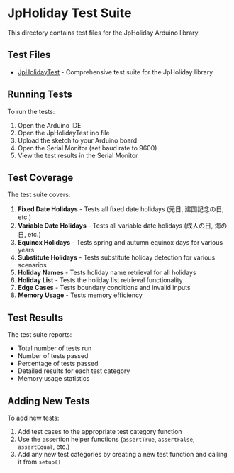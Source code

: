 # JpHoliday Test Suite

This directory contains test files for the JpHoliday Arduino library.

## Test Files

- [JpHolidayTest](JpHolidayTest/JpHolidayTest.ino) - Comprehensive test suite for the JpHoliday library

## Running Tests

To run the tests:

1. Open the Arduino IDE
2. Open the JpHolidayTest.ino file
3. Upload the sketch to your Arduino board
4. Open the Serial Monitor (set baud rate to 9600)
5. View the test results in the Serial Monitor

## Test Coverage

The test suite covers:

1. **Fixed Date Holidays** - Tests all fixed date holidays (元日, 建国記念の日, etc.)
2. **Variable Date Holidays** - Tests all variable date holidays (成人の日, 海の日, etc.)
3. **Equinox Holidays** - Tests spring and autumn equinox days for various years
4. **Substitute Holidays** - Tests substitute holiday detection for various scenarios
5. **Holiday Names** - Tests holiday name retrieval for all holidays
6. **Holiday List** - Tests the holiday list retrieval functionality
7. **Edge Cases** - Tests boundary conditions and invalid inputs
8. **Memory Usage** - Tests memory efficiency

## Test Results

The test suite reports:

- Total number of tests run
- Number of tests passed
- Percentage of tests passed
- Detailed results for each test category
- Memory usage statistics

## Adding New Tests

To add new tests:

1. Add test cases to the appropriate test category function
2. Use the assertion helper functions (`assertTrue`, `assertFalse`, `assertEqual`, etc.)
3. Add any new test categories by creating a new test function and calling it from `setup()`
